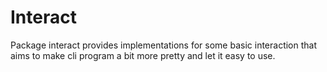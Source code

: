 # Interact

Package interact provides implementations for some basic interaction
that aims to make cli program a bit more pretty and let it easy to use.